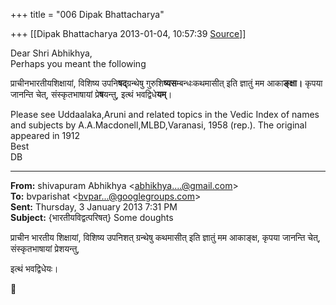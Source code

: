 +++
title = "006 Dipak Bhattacharya"

+++
[[Dipak Bhattacharya	2013-01-04, 10:57:39 [Source](https://groups.google.com/g/bvparishat/c/fzrjy21oPs4)]]



Dear Shri Abhikhya,  
Perhaps you meant the following  

प्राचीनभारतीयशिक्षायां, विशिष्य उपनि**षद्**ग्रन्थेषु गुरुशि**ष्यस**म्बन्धःकथमासीत् इति ज्ञातुं मम आका**ङ्क्षा।** कृपया जानन्ति चेत्, संस्कृतभाषायां प्रे**ष**यन्तु, इत्थं भवद्विधे**यम्**।

Please see Uddaalaka,Aruni and related topics in the Vedic Index of names and subjects by A.A.Macdonell,MLBD,Varanasi, 1958 (rep.). The original appeared in 1912  
Best  
DB  

  

  

------------------------------------------------------------------------

**From:** shivapuram Abhikhya \<[abhikhya....@gmail.com]()\>  
**To:** bvparishat \<[bvpar...@googlegroups.com]()\>  
**Sent:** Thursday, 3 January 2013 7:31 PM  
**Subject:** {भारतीयविद्वत्परिषत्} Some doughts  

  

प्राचीन भारतीय शिक्षायां, विशिष्य उपनिशत् ग्रन्थेषु कथमासीत् इति ज्ञातुं मम आकाङ्क्ष, कृपया जानन्ति चेत्, संस्कृतभाषायां प्रेशयन्तु,

इत्थं भवद्विधेयः।



